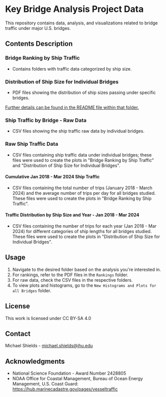 # Key Bridge Analysis Project Data
This repository contains data, analysis, and visualizations related to bridge traffic under major U.S. bridges. 


## Contents Description

### Bridge Ranking by Ship Traffic
- Contains folders with traffic data categorized by ship size.

### Distribution of Ship Size for Individual Bridges
- PDF files showing the distribution of ship sizes passing under specific bridges.

<ins>Further details can be found in the README file within that folder.</ins>

### Ship Traffic by Bridge - Raw Data
- CSV files showing the ship traffic raw data by individual bridges.

### Raw Ship Traffic Data
- CSV files containing ship traffic data under individual bridges; these files were used to create the plots in "Bridge Ranking by Ship Traffic" and "Distribution of Ship Size for Individual Bridges".

#### Cumulative Jan 2018 - Mar 2024 Ship Traffic
- CSV files containing the total number of trips (January 2018 - March 2024) and the average number of trips per day for all bridges studied. These files were used to create the plots in "Bridge Ranking by Ship Traffic".

#### Traffic Distribution by Ship Size and Year - Jan 2018 - Mar 2024
- CSV files containing the number of trips for each year (Jan 2018 - Mar 2024) for different categories of ship lengths for all bridges studied. These files were used to create the plots in "Distribution of Ship Size for Individual Bridges".


## Usage

1. Navigate to the desired folder based on the analysis you're interested in.
2. For rankings, refer to the PDF files in the `Rankings` folder.
3. For raw data, check the CSV files in the respective folders.
4. To view plots and histograms, go to the `New Histograms and Plots for all Bridges` folder.

## License

This work is licensed under CC BY-SA 4.0 

## Contact

Michael Shields - michael.shields@jhu.edu

## Acknowledgments

- National Science Foundation - Award Number 2428805
- NOAA Office for Coastal Management, Bureau of Ocean Energy Management, U.S. Coast Guard: https://hub.marinecadastre.gov/pages/vesseltraffic
